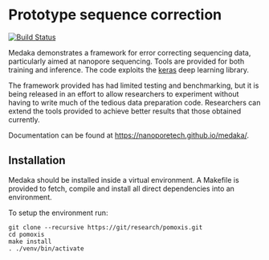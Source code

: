 Prototype sequence correction
=============================

[![Build Status](https://travis-ci.org/nanoporetech/medaka.svg?branch=master)](https://travis-ci.org/nanoporetech/medaka)

Medaka demonstrates a framework for error correcting sequencing data,
particularly aimed at nanopore sequencing. Tools are provided for both training
and inference. The code exploits the [keras]('https://keras.io') deep learning
library.

The framework provided has had limited testing and benchmarking, but it is
being released in an effort to allow researchers to experiment without having
to write much of the tedious data preparation code. Researchers can extend the
tools provided to achieve better results that those obtained currently.

Documentation can be found at https://nanoporetech.github.io/medaka/.

Installation
------------
  
Medaka should be installed inside a virtual environment. A Makefile is
provided to fetch, compile and install all direct dependencies into an
environment.

To setup the environment run:

    git clone --recursive https://git/research/pomoxis.git
    cd pomoxis
    make install
    . ./venv/bin/activate
